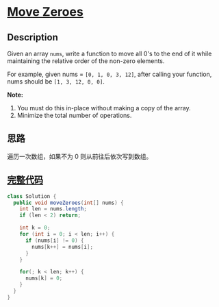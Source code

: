 # [Move Zeroes][title]

## Description

Given an array `nums`, write a function to move all 0's to the end of it while maintaining the relative order of the non-zero elements.

For example, given nums = `[0, 1, 0, 3, 12]`, after calling your function, nums should be `[1, 3, 12, 0, 0]`.

**Note:**

1. You must do this in-place without making a copy of the array.
1. Minimize the total number of operations.

## 思路
遍历一次数组，如果不为 0 则从前往后依次写到数组。

## [完整代码][src]

```java
class Solution {
  public void moveZeroes(int[] nums) {
    int len = nums.length;
    if (len < 2) return;

    int k = 0;
    for (int i = 0; i < len; i++) {
      if (nums[i] != 0) {
        nums[k++] = nums[i];
      }
    }

    for(; k < len; k++) {
      nums[k] = 0;
    }
  }
}
```

[title]: https://leetcode.com/problems/move-zeroes
[src]: https://github.com/andavid/leetcode-java/blob/master/src/com/andavid/leetcode/_283/Solution.java
